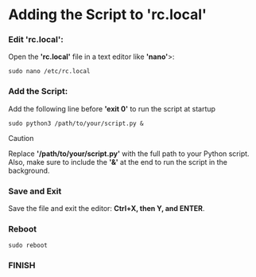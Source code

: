 # Adding the Script to **'rc.local'**

### Edit **'rc.local'**:
Open the **'rc.local'** file in a text editor like **'nano'**>:
```
sudo nano /etc/rc.local
```

### Add the Script:
Add the following line before **'exit 0'** to run the script at startup
```
sudo python3 /path/to/your/script.py &
```
> [!CAUTION]
> Replace **'/path/to/your/script.py'** with the full path to your Python script. Also, make sure to include the **'&'** at the end to run the script in the background.

### Save and Exit
Save the file and exit the editor: **Ctrl+X, then Y, and ENTER**.

### Reboot
```
sudo reboot
```

### FINISH

